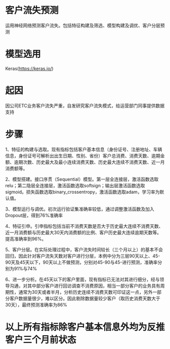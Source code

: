 # 客户流失预测
运用神经网络预测客户流失。包括特征构建及筛选、模型构建及调优、客户分层预测

# 模型选用
Keras(https://keras.io/)

# 起因
因公司ETC业务客户流失严重，自发研究客户流失模式，给运营部门同事提供数据支持

# 步骤
1、特征的构建与选取。现有指标包括客户基本信息（身份证号、注册地址、车辆信息，身份证号可解析出出生日期、性别、省份）客户总消费、消费天数、逾期金额、逾期次数、历史最大及最小连续消费天数、历史最大连续不消费天数、近一月消费额等。

2、模型搭建。接口序贯（Sequential）模型。第一层全连接层，激活函数选取relu；第二隐层全连接层，激活函数选取softsign；输出层激活函数选取sigmoid。损失函数选取binary_crossentropy，激活函数选取adam，学习率为默认值。

3、模型运行与调优。初次运行验证集准确率较低，通过调整激活函数及加入Dropout层，得到76%准确率

4、特征引申。引申指标包括当前不消费天数是否大于历史最大连续不消费天数、近一月消费额与历史最大30天内消费额的比例、客户历史最大连续逾期天数等。提高准确率到96%。

5、客户分层。在实际处理过程中，客户流失时间较长（三个月以上）的基本不会回归，因此针对客户流失天数对客户进行分层，本例中分为三层90天以上、45-90天及45天以下，90天以上不做预测，分别对45-90与45-进行预测，准确率分别为91%与74%

6、进一步分析。在45天以下的客户里面，现有指标已无法对其进行细分，经与领导沟通，对其中部分客户进行回访调查不消费原因，相当一部分客户的业务具有周期性，通常为30天或者半月，分析历史连续不消费天数可印证这一点，另外一部分客户数据量很少，难以区分。因此剔除数据量较少客户（取历史消费天数大于30天），最终预测准确率为86%





# 以上所有指标除客户基本信息外均为反推客户三个月前状态
